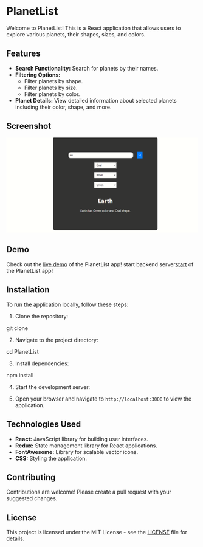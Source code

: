 
# PlanetList

Welcome to PlanetList! This is a React application that allows users to explore various planets, their shapes, sizes, and colors.

## Features

- **Search Functionality:** Search for planets by their names.
- **Filtering Options:**
  - Filter planets by shape.
  - Filter planets by size.
  - Filter planets by color.
- **Planet Details:** View detailed information about selected planets including their color, shape, and more.

## Screenshot


 ![Screenshot 1](./images/talentrax.png)

## Demo

<!-- Add link to live demo if available -->
 Check out the [live demo](https://talentrax-frontend.vercel.app) of the PlanetList app! 
 start backend server[start](https://talentrax-backend.onrender.com/) of the PlanetList app! 

## Installation

To run the application locally, follow these steps:

1. Clone the repository:

git clone <repository-url>

2. Navigate to the project directory:

cd PlanetList

3. Install dependencies:

npm install

4. Start the development server:


5. Open your browser and navigate to `http://localhost:3000` to view the application.

## Technologies Used

- **React:** JavaScript library for building user interfaces.
- **Redux:** State management library for React applications.
- **FontAwesome:** Library for scalable vector icons.
- **CSS:** Styling the application.

## Contributing

Contributions are welcome! Please create a pull request with your suggested changes.

## License

This project is licensed under the MIT License - see the [LICENSE](LICENSE) file for details.

